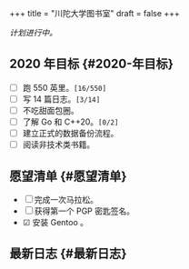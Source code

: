 +++
title = "川陀大学图书室"
draft = false
+++

_计划进行中。_


## 2020 年目标 {#2020-年目标}

-   ☐ 跑 550 英里。<code>[16/550]</code>
-   ☐ 写 14 篇日志。<code>[3/14]</code>
-   ☐ 不吃甜面包圈。
-   ☐ 了解 Go 和 C++20。<code>[0/2]</code>
-   ☐ 建立正式的数据备份流程。
-   ☐ 阅读非技术类书籍。


## 愿望清单 {#愿望清单}

-   ☐ 完成一次马拉松。
-   ☐ 获得第一个 PGP 密匙签名。
-   ☑ 安装 Gentoo 。


## 最新日志 {#最新日志}
